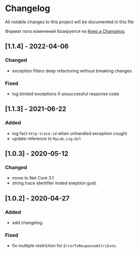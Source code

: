 # Changelog

All notable changes to this project will be documented in this file

Формат лога изменений базируется на [Keep a Changelog](https://keepachangelog.com/en/1.0.0/).

## [1.1.4] - 2022-04-06

### Changed

* exception filters deep refactoring without breaking changes

### Fixed

* log binded exceptions if unsuccessful response code

## [1.1.3] - 2021-06-22

### Added

* log fact `http-trace-id` when unhandled exception cought
* update reference to `MyLab.Log.Dsl`

## [1.0.3] - 2020-05-12

### Changed

- move to Net Core 3.1
- string trace identifier insted exeption guid.

## [1.0.2] - 2020-04-27

### Added

- add changelog.

### Fixed

* fix multiple restriction for `ErrorToResponseAttribute`.